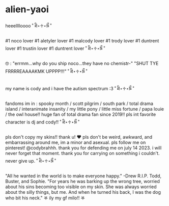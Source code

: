# alien-yaoi
heeelllloooo 
˚ ཐི⋆♱⋆ཋྀ ˚

#1 noco lover #1 aletyler lover #1 malcody lover #1 trody lover #1 duntrent lover #1 trustin lover #1 duntrent lover
˚ ཐི⋆♱⋆ཋྀ ˚

🤓 : "errmm...why do you ship noco...they have no chemistr-" "SHUT TYE FRRRREAAAAKMK UPPPP!!!" 
˚ ཐི⋆♱⋆ཋྀ ˚

my name is cody and i have the autism spectrum :3 
˚ ཐི⋆♱⋆ཋྀ ˚

fandoms im in : spooky month / scott pilgrim / south park / total drama island / interanimate insanity / my little pony / little miss fortune / papa louie / the owl house!!
huge fan of total drama fan since 2019!! pls int favorite character is dj and cody!! 
˚ ཐི⋆♱⋆ཋྀ ˚

pls don't copy my skins!! thank u! ❤️
pls don't be weird, awkward, and embarrassing around me, im a minor and asexual.
pls follow me on pinterest! @codybrahhh.
thank you for defending me on july 14 2023. i will never forget that moment. thank you for carrying on something i couldn't. never give up. 
˚ ཐི⋆♱⋆ཋྀ ˚

"All he wanted in the world is to make everyone happy." -Drew R.I.P. Todd, Buster, and Sophie.
"For years he was barking up the wrong tree, worried about his sins becoming too visible on my skin. She was always worried about the silly things, but me. And when he turned his back, I was the dog who bit his neck." 
𖤐 ily my gf milo!! 𖤐
